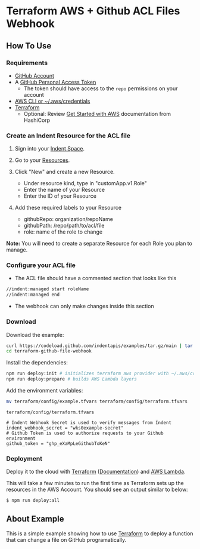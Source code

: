 # Terraform AWS + Github ACL Files Webhook

## How To Use

### Requirements

- [GitHub Account](https://github.com)
- A [GitHub Personal Access Token](https://docs.github.com/en/github/authenticating-to-github/keeping-your-account-and-data-secure/creating-a-personal-access-token)
  - The token should have access to the `repo` permissions on your account
- [AWS CLI or ~/.aws/credentials](https://docs.aws.amazon.com/cli/latest/userguide/cli-configure-quickstart.html)
- [Terraform](https://terraform.io)
  - Optional: Review [Get Started with AWS](https://learn.hashicorp.com/collections/terraform/aws-get-started) documentation from HashiCorp

### Create an Indent Resource for the ACL file

1. Sign into your [Indent Space](https://indent.com/spaces).
1. Go to your [Resources](https://indent.com/spaces?next=/manage/spaces/[space]/resources/new).
1. Click "New" and create a new Resource.

   - Under resource kind, type in "customApp.v1.Role"
   - Enter the name of your Resource
   - Enter the ID of your Resource

1. Add these required labels to your Resource

   - githubRepo: organization/repoName
   - githubPath: /repo/path/to/acl/file
   - role: name of the role to change

**Note:** You will need to create a separate Resource for each Role you plan to manage.

### Configure your ACL file

- The ACL file should have a commented section that looks like this

```bash
//indent:managed start roleName
//indent:managed end
```

- The webhook can only make changes inside this section

### Download

Download the example:

```bash
curl https://codeload.github.com/indentapis/examples/tar.gz/main | tar -xz --strip=3 examples-main/webhooks/change/terraform-github-file-webhook
cd terraform-github-file-webhook
```

Install the dependencies:

```bash
npm run deploy:init # initializes terraform aws provider with ~/.aws/config
npm run deploy:prepare # builds AWS Lambda layers
```

Add the environment variables:

```bash
mv terraform/config/example.tfvars terraform/config/terraform.tfvars
```

`terraform/config/terraform.tfvars`

```hcl
# Indent Webhook Secret is used to verify messages from Indent
indent_webhook_secret = "wks0example-secret"
# Github Token is used to authorize requests to your Github environment
github_token = "ghp_eXaMpLeGithubToKeN"
```

### Deployment

Deploy it to the cloud with [Terraform](https://terraform.io) ([Documentation](https://terraform.io/docs/)) and [AWS Lambda](https://aws.amazon.com/lambda/).

This will take a few minutes to run the first time as Terraform sets up the resources in the AWS Account. You should see an output similar to below:

```bash
$ npm run deploy:all
```

## About Example

This is a simple example showing how to use [Terraform](https://terraform.io) to deploy a function that can change a file on GitHub programatically.
